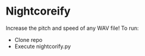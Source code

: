 # Nightcoreify
 Increase the pitch and speed of any WAV file!
 To run: 
  - Clone repo
  - Execute nightcorify.py
